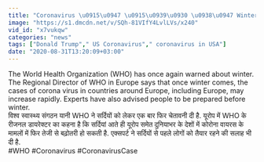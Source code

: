 ```yaml
---
title: "Coronavirus \u0915\u0947 \u0915\u0939\u0930 \u0938\u0947 Winters \u092e\u0947\u0902 \u092c\u0922\u093c\u0947\u0917\u093e \u0921\u0947\u0925 \u0930\u0947\u091f, WHO \u0928\u0947 \u091c\u093e\u0930\u0940 \u0915\u0940 \u091a\u0947\u0924\u093e\u0935\u0928\u0940 \u0935\u0928\u0907\u0902\u0921\u093f\u092f\u093e \u0939\u093f\u0902\u0926\u0940"
image: "https://s1.dmcdn.net/v/SQh-81VIfY4LvlLVs/x240"
vid_id: "x7vukqw"
categories: "news"
tags: ["Donald Trump"," US Coronavirus"," coronavirus in USA"]
date: "2020-08-31T13:20:09+03:00"
---
```

The World Health Organization (WHO) has once again warned about winter. The Regional Director of WHO in Europe says that once winter comes, the cases of corona virus in countries around Europe, including Europe, may increase rapidly. Experts have also advised people to be prepared before winter.   <br>विश्व स्वास्थ्य संगठन यानी WHO ने सर्दियों को लेकर एक बार फिर चेतावनी दी है.  यूरोप में WHO के रीजनल डायरेक्टर का कहना है कि सर्दियां आते ही यूरोप समेत दुनियाभर के देशों में कोरोना वायरस के मामलों में फिर तेजी से बढ़ोतरी हो सकती है. एक्सपर्ट ने सर्दियों से पहले लोगों को तैयार रहने की सलाह भी दी है.     <br>#WHO #Coronavirus #CoronavirusCase
